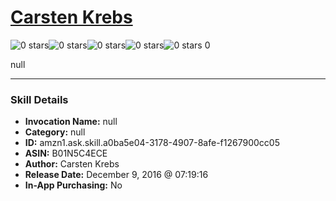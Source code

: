 # [Carsten Krebs](http://alexa.amazon.com/#skills/amzn1.ask.skill.a0ba5e04-3178-4907-8afe-f1267900cc05)
![0 stars](../../images/ic_star_border_black_18dp_1x.png)![0 stars](../../images/ic_star_border_black_18dp_1x.png)![0 stars](../../images/ic_star_border_black_18dp_1x.png)![0 stars](../../images/ic_star_border_black_18dp_1x.png)![0 stars](../../images/ic_star_border_black_18dp_1x.png) 0

null

***

### Skill Details

* **Invocation Name:** null
* **Category:** null
* **ID:** amzn1.ask.skill.a0ba5e04-3178-4907-8afe-f1267900cc05
* **ASIN:** B01N5C4ECE
* **Author:** Carsten Krebs
* **Release Date:** December 9, 2016 @ 07:19:16
* **In-App Purchasing:** No
